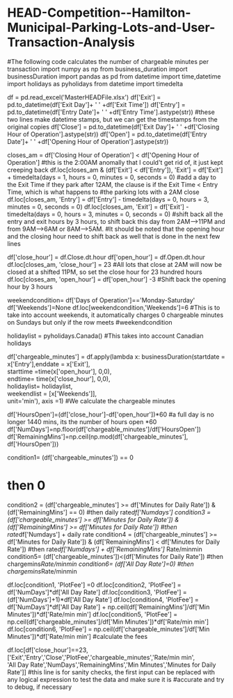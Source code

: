 # HEAD-Competition--Hamilton-Municipal-Parking-Lots-and-User-Transaction-Analysis
#The following code calculates the number of chargeable minutes per transaction
import numpy as np
from business_duration import businessDuration
import pandas as pd
from datetime import time,datetime
import holidays as pyholidays
from datetime import timedelta


df = pd.read_excel('MasterHEADFile.xlsx')
df['Exit'] = pd.to_datetime(df['Exit Day']+ ' ' +df['Exit Time'])
df['Entry'] = pd.to_datetime(df['Entry Date']+ ' ' +df['Entry Time'].astype(str))
#these two lines make datetime stamps, but we can get the timestamps from the original copies
df['Close'] = pd.to_datetime(df['Exit Day']+ ' ' +df['Closing Hour of Operation'].astype(str))
df['Open'] = pd.to_datetime(df['Entry Date']+ ' ' +df['Opening Hour of Operation'].astype(str))


closes_am = df['Closing Hour of Operation'] < df['Opening Hour of Operation']
#this is the 2:00AM anomally that I could't get rid of, it just kept creeping back
df.loc[closes_am & (df['Exit'] < df['Entry']), 'Exit'] = df['Exit'] + timedelta(days = 1, hours = 0, minutes = 0, seconds = 0)
#add a day to the Exit Time if they park after 12AM, the clause is if the Exit Time < Entry Time, which is what happens to
#the parking lots with a 2AM close
df.loc[closes_am, 'Entry'] = df['Entry'] - timedelta(days = 0, hours = 3, minutes = 0, seconds = 0)
df.loc[closes_am, 'Exit'] = df['Exit'] - timedelta(days = 0, hours = 3, minutes = 0, seconds = 0)
#shift back all the entry and exit hours by 3 hours, to shift back this day from 2AM-->11PM and from 9AM-->6AM or 8AM-->5AM.
#It should be noted that the opening hour and the closing hour need to shift back as well that is done in the next few lines

df['close_hour'] = df.Close.dt.hour
df['open_hour'] = df.Open.dt.hour
df.loc[closes_am, 'close_hour'] = 23
#All lots that close at 2AM will now be closed at a shifted 11PM, so set the close hour for 23 hundred hours
df.loc[closes_am, 'open_hour'] = df['open_hour'] -3
#Shift back the opening hour by 3 hours

weekendcondition= df['Days of Operation']=='Monday-Saturday'
df['Weekends']=None
df.loc[weekendcondition,'Weekends']=6
#This is to take into account weekends, it automatically charges 0 chargeable minutes on Sundays but only if the row meets
#weekendcondition

holidaylist = pyholidays.Canada()
#This takes into account Canadian holidays

df['chargeable_minutes'] = df.apply(lambda x: businessDuration(startdate = x['Entry'],enddate = x['Exit'], \
                                                               starttime =time(x['open_hour'], 0,0),\
                                                               endtime= time(x['close_hour'], 0,0), \
                                                               holidaylist= holidaylist,\
                                                               weekendlist = [x['Weekends']],\
                                                               unit='min'), axis =1)
#We calculate the chargeable minutes

df['HoursOpen']=(df['close_hour']-df['open_hour'])*60
#a full day is no longer 1440 mins, its the number of hours open *60
df['NumDays']=np.floor(df['chargeable_minutes']/df['HoursOpen'])
df['RemainingMins']=np.ceil(np.mod(df['chargeable_minutes'], df['HoursOpen']))

condition1= (df['chargeable_minutes']) == 0
# then 0
condition2 = (df['chargeable_minutes'] >= df['Minutes for Daily Rate']) & (df['RemainingMins'] == 0)
#then daily rate*df['Numdays']
condition3 = (df['chargeable_minutes'] >= df['Minutes for Daily Rate']) & (df['RemainingMins'] >= df['Minutes for Daily Rate']) 
#then rate*df['Numdays'] + daily rate
condition4 = (df['chargeable_minutes'] >= df['Minutes for Daily Rate']) & (df['RemainingMins'] < df['Minutes for Daily Rate']) 
#then rate*df['Numdays'] + df['RemainingMins']* Rate/minmin
condition5= (df['chargeable_minutes'])<(df['Minutes for Daily Rate'])
#then chargemins*Rate/minmin
condition6= (df['All Day Rate']=0)
#then chargemins*Rate/minmin

df.loc[condition1, 'PlotFee'] =0
df.loc[condition2, 'PlotFee'] = df['NumDays']*df['All Day Rate']
df.loc[condition3, 'PlotFee'] = (df['NumDays']+1)*df['All Day Rate']
df.loc[condition4, 'PlotFee'] = df['NumDays']*df['All Day Rate'] + np.ceil(df['RemainingMins']/df['Min Minutes'])*df['Rate/min min']
df.loc[condition5, 'PlotFee'] = np.ceil(df['chargeable_minutes']/df['Min Minutes'])*df['Rate/min min']
df.loc[condition6, 'PlotFee'] = np.ceil(df['chargeable_minutes']/df['Min Minutes'])*df['Rate/min min']
#calculate the fees

df.loc[df['close_hour']==23, ['Exit','Entry','Close','PlotFee','chargeable_minutes','Rate/min min',\
                           'All Day Rate','NumDays','RemainingMins','Min Minutes','Minutes for Daily Rate']]
#this line is for sanity checks, the first input can be replaced with any logical expression to test the data and make sure it is
#accurate and try to debug, if necessary
